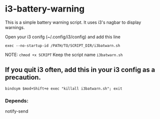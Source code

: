 # i3-battery-warning

This is a simple battery warning script. It uses i3's nagbar to display warnings.

Open your i3 conifg (~/.config/i3/config) and add this line

`exec --no-startup-id /PATH/TO/SCRIPT_DIR/i3batwarn.sh`

NOTE: `chmod +x SCRIPT`
Keep the script name `i3batwarn.sh`

## If you quit i3 often, add this in your i3 config as a precaution.
`bindsym $mod+Shift+e exec "killall i3batwarn.sh"; exit`

### Depends:
notify-send
